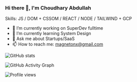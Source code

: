 ### Hi there 👋, I'm Choudhary Abdullah

Skills: JS / DOM + CSSOM / REACT / NODE / TAILWIND + GCP

- 🔭 I’m currently working on SuperDev fulltime
- 🌱 I’m currently learning System Design
- 💬 Ask me about Startups/SaaS
- 📫 How to reach me: magnetonx@gmail.com

![GitHub stats](https://github-readme-stats.vercel.app/api?username=twoabd&show_icons=true&count_private=true)  

![GitHub Activity Graph](https://activity-graph.herokuapp.com/graph?username=twoabd)  

![Profile views](https://gpvc.arturio.dev/twoabd)  

